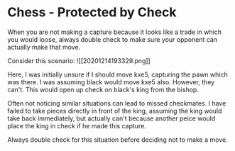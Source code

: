 # Chess - Protected by Check

When you are not making a capture because it looks like a trade in which you would loose, always double check to make sure your opponent can actually make that move.

Consider this scenario:
![[20201214193329.png]]

Here, I was initially unsure if I should move kxe5, capturing the pawn which was there. I was assuming black would move kxe5 also. However, they can't. This would open up check on black's king from the bishop.

Often not noticing similar situations can lead to missed checkmates. I have failed to take pieces directly in front of the king, assuming the king would take back immediately, but actually can't because another peice would place the king in check if he made this capture.

Always double check for this situation before deciding not to make a move.
